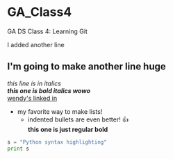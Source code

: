 # GA_Class4
GA DS Class 4: Learning Git

I added another line  
## I'm going to make another line huge  
*this line is in italics*  
***this one is bold italics wowo***  
[wendy's linked in](https://www.linkedin.com/in/wbyang/)  
* my favorite way to make lists!  
  * indented bullets are even better! :+1:  
**this one is just regular bold**
```python
s = "Python syntax highlighting"
print s
```
